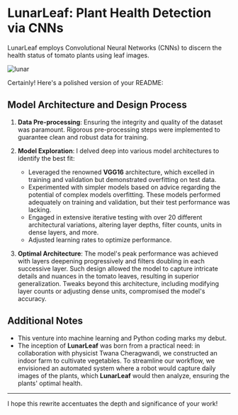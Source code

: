 # LunarLeaf: Plant Health Detection via CNNs

LunarLeaf employs Convolutional Neural Networks (CNNs) to discern the health status of tomato plants using leaf images.

![lunar](https://github.com/amiracle1337/lunarleaf/assets/122039464/9e123fa9-82ae-45c3-8776-0fbfef79cab6)

Certainly! Here's a polished version of your README:

## Model Architecture and Design Process

1. **Data Pre-processing**: Ensuring the integrity and quality of the dataset was paramount. Rigorous pre-processing steps were implemented to guarantee clean and robust data for training.

2. **Model Exploration**: I delved deep into various model architectures to identify the best fit:
   - Leveraged the renowned **VGG16** architecture, which excelled in training and validation but demonstrated overfitting on test data.
   - Experimented with simpler models based on advice regarding the potential of complex models overfitting. These models performed adequately on training and validation, but their test performance was lacking.
   - Engaged in extensive iterative testing with over 20 different architectural variations, altering layer depths, filter counts, units in dense layers, and more.
   - Adjusted learning rates to optimize performance.

3. **Optimal Architecture**: The model's peak performance was achieved with layers deepening progressively and filters doubling in each successive layer. Such design allowed the model to capture intricate details and nuances in the tomato leaves, resulting in superior generalization. Tweaks beyond this architecture, including modifying layer counts or adjusting dense units, compromised the model's accuracy.

## Additional Notes

- This venture into machine learning and Python coding marks my debut.
- The inception of **LunarLeaf** was born from a practical need: in collaboration with physicist Twana Cheragwandi, we constructed an indoor farm to cultivate vegetables. To streamline our workflow, we envisioned an automated system where a robot would capture daily images of the plants, which **LunarLeaf** would then analyze, ensuring the plants' optimal health.

---

I hope this rewrite accentuates the depth and significance of your work!
